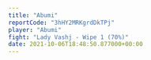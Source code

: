 ```yaml
---
title: "Abumi"
reportCode: "3hHY2MRKgrdDkTPj"
player: "Abumi"
fight: "Lady Vashj - Wipe 1 (70%)"
date: 2021-10-06T18:48:50.877000+00:00
---
```


